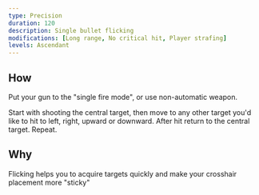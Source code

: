 ```yaml
---
type: Precision
duration: 120
description: Single bullet flicking
modifications: [Long range, No critical hit, Player strafing]
levels: Ascendant
---
```


## How

Put your gun to the "single fire mode", or use non-automatic weapon.

Start with shooting the central target, then move to any other target you'd like to hit to left, right, upward or downward. After hit return to the central target. Repeat.

## Why

Flicking helps you to acquire targets quickly and make your crosshair placement more "sticky"
